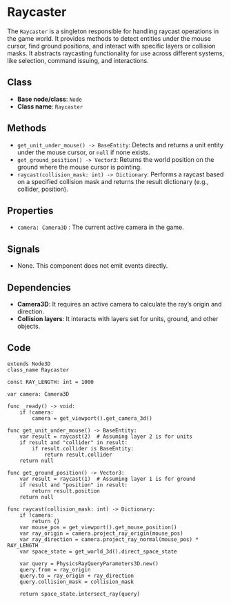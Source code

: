# Raycaster

The `Raycaster` is a singleton responsible for handling raycast operations in the game world. It provides methods to detect entities under the mouse cursor, find ground positions, and interact with specific layers or collision masks. It abstracts raycasting functionality for use across different systems, like selection, command issuing, and interactions.

## **Class**

- **Base node/class**: `Node`
- **Class name**: `Raycaster`

## **Methods**

- `get_unit_under_mouse() -> BaseEntity`: Detects and returns a unit entity under the mouse cursor, or `null` if none exists.
- `get_ground_position() -> Vector3`: Returns the world position on the ground where the mouse cursor is pointing.
- `raycast(collision_mask: int) -> Dictionary`: Performs a raycast based on a specified collision mask and returns the result dictionary (e.g., collider, position).

## **Properties**

- `camera: Camera3D` :  The current active camera in the game.

## Signals

- None. This component does not emit events directly.

## **Dependencies**

- **Camera3D**: It requires an active camera to calculate the ray’s origin and direction.
- **Collision layers**: It interacts with layers set for units, ground, and other objects.

## Code

```gdscript
extends Node3D
class_name Raycaster

const RAY_LENGTH: int = 1000

var camera: Camera3D

func _ready() -> void:
    if !camera:
        camera = get_viewport().get_camera_3d()

func get_unit_under_mouse() -> BaseEntity:
    var result = raycast(2)  # Assuming layer 2 is for units
    if result and "collider" in result:
        if result.collider is BaseEntity:
            return result.collider
    return null

func get_ground_position() -> Vector3:
    var result = raycast(1)  # Assuming layer 1 is for ground
    if result and "position" in result:
        return result.position
    return null

func raycast(collision_mask: int) -> Dictionary:
    if !camera:
        return {}
    var mouse_pos = get_viewport().get_mouse_position()
    var ray_origin = camera.project_ray_origin(mouse_pos)
    var ray_direction = camera.project_ray_normal(mouse_pos) * RAY_LENGTH
    var space_state = get_world_3d().direct_space_state

    var query = PhysicsRayQueryParameters3D.new()
    query.from = ray_origin
    query.to = ray_origin + ray_direction
    query.collision_mask = collision_mask

    return space_state.intersect_ray(query)
```